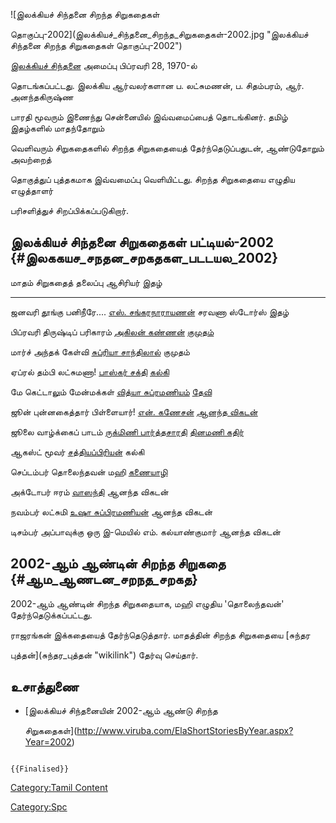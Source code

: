![இலக்கியச் சிந்தனை சிறந்த சிறுகதைகள்
தொகுப்பு-2002](இலக்கியச்_சிந்தனை_சிறந்த_சிறுகதைகள்-2002.jpg "இலக்கியச் சிந்தனை சிறந்த சிறுகதைகள் தொகுப்பு-2002")
[இலக்கியச் சிந்தனை](இலக்கியச்_சிந்தனை "wikilink") அமைப்பு பிப்ரவரி 28, 1970-ல்
தொடங்கப்பட்டது. இலக்கிய ஆர்வலர்களான ப. லட்சுமணன், ப. சிதம்பரம், ஆர். அனந்தகிருஷ்ண
பாரதி மூவரும் இணைந்து சென்னையில் இவ்வமைப்பைத் தொடங்கினர். தமிழ் இதழ்களில் மாதந்தோறும்
வெளிவரும் சிறுகதைகளில் சிறந்த சிறுகதையைத் தேர்ந்தெடுப்பதுடன், ஆண்டுதோறும் அவற்றைத்
தொகுத்துப் புத்தகமாக இவ்வமைப்பு வெளியிட்டது. சிறந்த சிறுகதையை எழுதிய எழுத்தாளர்
பரிசளித்துச் சிறப்பிக்கப்படுகிறார்.

## இலக்கியச் சிந்தனை சிறுகதைகள் பட்டியல்-2002 {#இலககயச_சநதன_சறகதகள_படடயல_2002}

  மாதம்      சிறுகதைத் தலைப்பு         ஆசிரியர்                                              இதழ்
  --------- ----------------------- ---------------------------------------------------- ---------------------------------------
  ஜனவரி     தூங்கு பனிநீரே\....       [எஸ். சங்கரநாராயணன்](எஸ்._சங்கரநாராயணன் "wikilink")        சரவணா ஸ்டோர்ஸ் இதழ்
  பிப்ரவரி   திருஷ்டிப் பரிகாரம்        [அகிலன் கண்ணன்](அகிலன்_கண்ணன் "wikilink")                  [குமுதம்](குமுதம் "wikilink")
  மார்ச்      அந்தக் கேள்வி              [சுப்ரியா சாந்திலால்](சுப்ரியா_சாந்திலால் "wikilink")      குமுதம்
  ஏப்ரல்      தம்பி லட்சுமணா!           [பாஸ்கர் சக்தி](பாஸ்கர்_சக்தி "wikilink")                  [கல்கி](கல்கி_(வார_இதழ்) "wikilink")
  மே        கெட்டாலும் மேன்மக்கள்        [வித்யா சுப்ரமணியம்](வித்யா_சுப்ரமணியம் "wikilink")        [தேவி](தேவி_(இதழ்) "wikilink")
  ஜூன்       புன்னகைத்தார் பிள்ளையார்!    [என். கணேசன்](என்._கணேசன் "wikilink")                    [ஆனந்த விகடன்](ஆனந்த_விகடன் "wikilink")
  ஜூலை      வாழ்க்கைப் பாடம்            [ருக்மிணி பார்த்தசாரதி](ருக்மணி_பார்த்தசாரதி "wikilink")   [தினமணி கதிர்](தினமணி_கதிர் "wikilink")
  ஆகஸ்ட்      மூவர்                    [சத்தியப்பிரியன்](சத்தியப்பிரியன் "wikilink")              கல்கி
  செப்டம்பர்   தொலைந்தவன்                மஹி                                                  [கணையாழி](கணையாழி "wikilink")
  அக்டோபர்    ஈரம்                     [வாஸந்தி](வாஸந்தி "wikilink")                          ஆனந்த விகடன்
  நவம்பர்     லட்சுமி                  [உஷா சுப்பிரமணியன்](உஷா_சுப்பிரமணியன் "wikilink")        ஆனந்த விகடன்
  டிசம்பர்    அப்பாவுக்கு ஒரு இ-மெயில்   எம். கல்யாண்குமார்                                       ஆனந்த விகடன்

## 2002-ஆம் ஆண்டின் சிறந்த சிறுகதை {#ஆம_ஆணடன_சறநத_சறகத}

2002-ஆம் ஆண்டின் சிறந்த சிறுகதையாக, மஹி எழுதிய 'தொலைந்தவன்' தேர்ந்தெடுக்கப்பட்டது.
ராஜரங்கன் இக்கதையைத் தேர்ந்தெடுத்தார். மாதத்தின் சிறந்த சிறுகதையை [சுந்தர
புத்தன்](சுந்தர_புத்தன் "wikilink") தேர்வு செய்தார்.

## உசாத்துணை

-   [இலக்கியச் சிந்தனையின் 2002-ஆம் ஆண்டு சிறந்த
    சிறுகதைகள்](http://www.viruba.com/ElaShortStoriesByYear.aspx?Year=2002)

```{=mediawiki}
{{Finalised}}
```
[Category:Tamil Content](Category:Tamil_Content "wikilink")
[Category:Spc](Category:Spc "wikilink")
